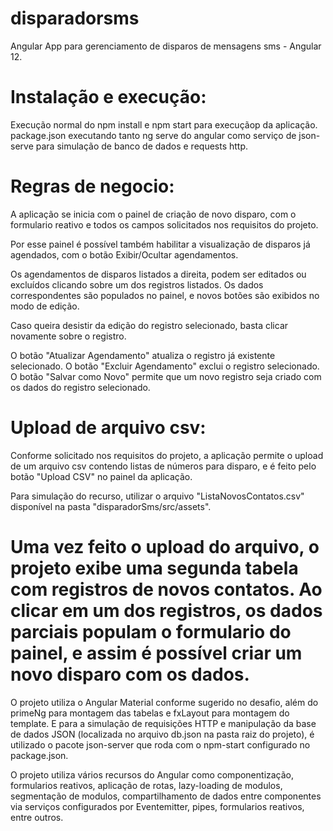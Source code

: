 # disparadorsms
Angular App para gerenciamento de disparos de mensagens sms -  Angular 12.

Instalação e execução:
==========================

Execução normal do npm install e npm start para execuçãop da aplicação.
package.json executando tanto ng serve do angular como serviço de
json-serve para simulação de banco de dados e requests http.

Regras de negocio:
==========================

A aplicação se inicia com o painel de criação de novo disparo,
com o formulario reativo e todos os campos solicitados nos requisitos do projeto.

Por esse painel é possível também habilitar a visualização de 
disparos já agendados, com o botão Exibir/Ocultar agendamentos.

Os agendamentos de disparos listados a direita, podem ser editados ou excluídos
clicando sobre um dos registros listados. Os dados correspondentes são populados
no painel, e novos botões são exibidos no modo de edição.

Caso queira desistir da edição do registro selecionado,
basta clicar novamente sobre o registro.

O botão "Atualizar Agendamento" atualiza o registro já existente selecionado.
O botão "Excluir Agendamento" exclui o registro selecionado.
O botão "Salvar como Novo" permite que um novo registro seja criado
com os dados do registro selecionado. 

Upload de arquivo csv:
==========================

Conforme solicitado nos requisitos do projeto, a aplicação
permite o upload de um arquivo csv contendo listas
de números para disparo, e é feito pelo botão "Upload CSV" no painel
da aplicação.

Para simulação do recurso, utilizar o arquivo "ListaNovosContatos.csv"
disponível na pasta "disparadorSms/src/assets".

Uma vez feito o upload do arquivo, o projeto exibe uma segunda tabela 
com registros de novos contatos. Ao clicar em um dos registros, os dados
parciais populam o formulario do painel, e assim é possível criar um novo 
disparo com os dados.
==========================

O projeto utiliza o Angular Material conforme sugerido no desafio,
além do primeNg para montagem das tabelas e fxLayout para montagem do template.
E para a simulação de requisições HTTP e manipulação da base de dados JSON
(localizada no arquivo db.json na pasta raiz do projeto), é utilizado o pacote
json-server que roda com o npm-start configurado no package.json. 

O projeto utiliza vários recursos do Angular como componentização, formularios reativos,
aplicação de rotas, lazy-loading de modulos, segmentação de modulos, compartilhamento
de dados entre componentes via serviços configurados por Eventemitter, pipes, 
formularios reativos, entre outros. 





